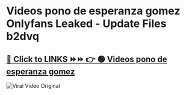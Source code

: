 
 # Videos pono de esperanza gomez Onlyfans Leaked - Update Files b2dvq

## <h2><a href="https://clipsfans.com/Videos_pono_de_esperanza_gomez&ref=git">🔗 Click to LINKS ⏩⏩ 👉 🟢 Videos pono de esperanza gomez </a></h2>

<a href="https://clipsfans.com/Videos_pono_de_esperanza_gomez&ref=git" rel="nofollow" data-target="animated-image.originalLink"><img src="https://i.ibb.co.com/xMMVF88/686577567.gif" alt="Viral Video Original" style="max-width: 100%; display: inline-block;" data-target="animated-image.originalImage"></a>

